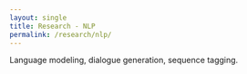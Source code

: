 ```yaml
---
layout: single
title: Research - NLP
permalink: /research/nlp/
---
```


Language modeling, dialogue generation, sequence tagging.